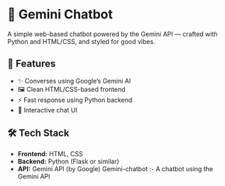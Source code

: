 # 🤖 Gemini Chatbot

A simple web-based chatbot powered by the Gemini API — crafted with Python and HTML/CSS, and styled for good vibes.

## 🚀 Features
- ✨ Converses using Google’s Gemini AI
- 🖼️ Clean HTML/CSS-based frontend
- ⚡ Fast response using Python backend
- 💬 Interactive chat UI

## 🛠️ Tech Stack
- **Frontend:** HTML, CSS
- **Backend:** Python (Flask or similar)
- **API:** Gemini API (by Google) Gemini-chatbot :-
A chatbot using the Gemini API
